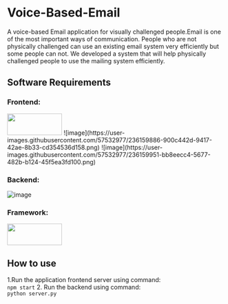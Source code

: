 # Voice-Based-Email

A voice-based Email application for visually challenged people.Email is one of the most important ways of communication. People who are not physically challenged can use an existing email system very efficiently but some people can not. We developed a system that will help physically challenged people to use the mailing system efficiently.

## Software Requirements

### Frontend:

<img src="https://user-images.githubusercontent.com/57532977/236160307-1300cbcf-156c-45f9-a43b-94aa8c49beb0.png" width="127" height="50" />
![image](https://user-images.githubusercontent.com/57532977/236159886-900c442d-9417-42ae-8b33-cd354536d158.png)
![image](https://user-images.githubusercontent.com/57532977/236159951-bb8eecc4-5677-482b-b124-45f5ea3fd100.png)

### Backend:

![image](https://user-images.githubusercontent.com/57532977/236160047-85418e94-de6f-4f44-a9c8-73979e27edcc.png)

### Framework:

<img src="https://user-images.githubusercontent.com/57532977/236160206-594b2e79-115e-4c5e-8cf6-1888bfe074ae.png" width="127" height="50" />

## How to use

1.Run the application frontend server using command:<br>
`npm start`
2. Run the backend using command:<br>
`python server.py`



